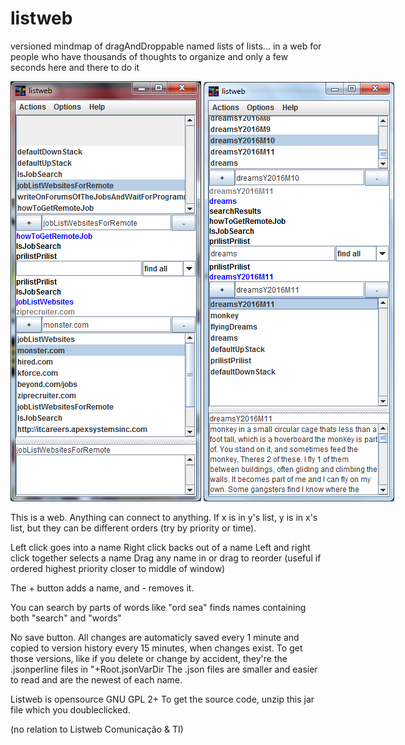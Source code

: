 # listweb
versioned mindmap of dragAndDroppable named lists of lists... in a web for people who have thousands of thoughts to organize and only a few seconds here and there to do it

<nobr>
  <img src="https://raw.githubusercontent.com/benrayfield/listweb/master/images/listweb_0.1_example_jobListWebsites.png"/>
  <img src="https://raw.githubusercontent.com/benrayfield/listweb/master/images/listweb_0.1_example_dreams.png"/>
</nobr>

This is a web. Anything can connect to anything.
If x is in y's list, y is in x's list,
but they can be different orders (try by priority or time).

Left click goes into a name
Right click backs out of a name
Left and right click together selects a name
Drag any name in or drag to reorder (useful if ordered highest priority closer to middle of window)

The + button adds a name, and - removes it.

You can search by parts of words like "ord sea" finds names containing both "search" and "words"

No save button. All changes are automaticly saved every 1 minute
and copied to version history every 15 minutes, when changes exist.
To get those versions, like if you delete or change by accident,
they're the .jsonperline files in "+Root.jsonVarDir
The .json files are smaller and easier to read and are the newest of each name.

Listweb is opensource GNU GPL 2+
To get the source code, unzip this jar file which you doubleclicked.

(no relation to Listweb Comunicação & TI)
